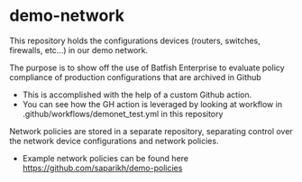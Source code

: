 # demo-network

This repository holds the configurations devices (routers, switches, firewalls, etc...) in our demo network.

The purpose is to show off the use of Batfish Enterprise to evaluate policy compliance of production configurations that are archived in Github
- This is accomplished with the help of a custom Github action. 
- You can see how the GH action is leveraged by looking at workflow in .github/workflows/demonet_test.yml in this repository

Network policies are stored in a separate repository, separating control over the network device configurations and network policies.
- Example network policies can be found here https://github.com/saparikh/demo-policies


